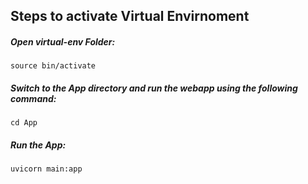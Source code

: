 ## Steps to activate Virtual Envirnoment
##### Open virtual-env Folder:
```
source bin/activate
```

##### Switch to the App directory and run the webapp using the following command:
``` cd App ```


##### Run the App:
```
uvicorn main:app
```
